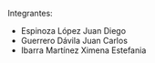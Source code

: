 Integrantes:
- Espinoza López Juan Diego
- Guerrero Dávila Juan Carlos
- Ibarra Martínez Ximena Estefania
